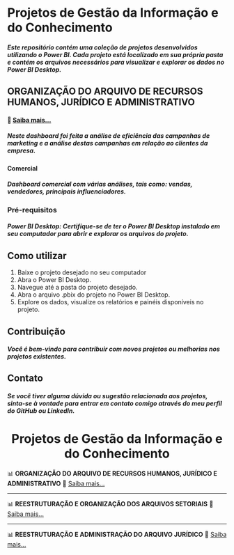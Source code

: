 # Projetos de Gestão da Informação e do Conhecimento
##### Este repositório contém uma coleção de projetos desenvolvidos utilizando o Power BI. Cada projeto está localizado em sua própria pasta e contém os arquivos necessários para visualizar e explorar os dados no Power BI Desktop.

## ORGANIZAÇÃO DO ARQUIVO DE RECURSOS HUMANOS, JURÍDICO E ADMINISTRATIVO
#### 🔗 [Saiba mais...](https://docs.google.com/presentation/d/1MvSykNmfq7qMOt4cuYN634Z27N28jJme/edit?usp=sharing&ouid=116306883399450186523&rtpof=true&sd=true)
##### Neste dashboard foi feita a análise de eficiência das campanhas de marketing e a análise destas campanhas em relação ao clientes da empresa.
#### Comercial
##### Dashboard comercial com várias análises, tais como: vendas, vendedores, principais influenciadores.

### Pré-requisitos
##### Power BI Desktop: Certifique-se de ter o Power BI Desktop instalado em seu computador para abrir e explorar os arquivos do projeto.

## Como utilizar
1. Baixe o projeto desejado no seu computador 
2. Abra o Power BI Desktop.
3. Navegue até a pasta do projeto desejado.
4. Abra o arquivo .pbix do projeto no Power BI Desktop.
5. Explore os dados, visualize os relatórios e painéis disponíveis no projeto.

## Contribuição
##### Você é bem-vindo para contribuir com novos projetos ou melhorias nos projetos existentes. 

## Contato
##### Se você tiver alguma dúvida ou sugestão relacionada aos projetos, sinta-se à vontade para entrar em contato comigo através do meu perfil do GitHub ou LinkedIn.






<h1 align="center">Projetos de Gestão da Informação e do Conhecimento</h1>

📊 <b>ORGANIZAÇÃO DO ARQUIVO DE RECURSOS HUMANOS, JURÍDICO E ADMINISTRATIVO</b> 
🔗 [Saiba mais...](https://docs.google.com/presentation/d/1MvSykNmfq7qMOt4cuYN634Z27N28jJme/edit?usp=sharing&ouid=116306883399450186523&rtpof=true&sd=true)

--------------------------------------------------------------------------------------------------------------------------------------------------------------------

📊 <b>REESTRUTURAÇÃO E ORGANIZAÇÃO DOS ARQUIVOS SETORIAIS</b> 
🔗 [Saiba mais...](https://docs.google.com/presentation/d/12mQ4MX00y5mEI0fEfzGDeabTQA1FQBOM/edit?usp=sharing&ouid=116306883399450186523&rtpof=true&sd=true)

--------------------------------------------------------------------------------------------------------------------------------------------------------------------

📊 <b>REESTRUTURAÇÃO E ADMINISTRAÇÃO DO ARQUIVO JURÍDICO</b> 
🔗 [Saiba mais...](https://docs.google.com/presentation/d/1fMIDpGLN0PYsSJqlDhqFvPWak6T4CEtw/edit?usp=sharing&ouid=116306883399450186523&rtpof=true&sd=true)

